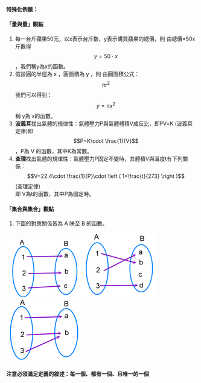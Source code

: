 #### 特殊化例題：

#### 「量與量」觀點

1. 每一台斤蘋果50元，以x表示台斤數，y表示購買蘋果的總價，則
   由總價=50x斤數得  $$y=50\cdot x$$  ，我們稱y為x的函數。
2. 假設圓的半徑為 x ，圓面積為 y ，則
   由圓面積公式：$$\pi r^{2}$$
   我們可以得到：$$y=\pi x^{2}$$   稱 y為 x的函數。
3. **波義耳**找出氣體的規律性：氣體壓力P與氣體體積V成反比，即PV=K    \(波義耳定律\)即  
   $$P=K\cdot \frac{1}{V}$$  ，P為 V 的函數，其中K為常數。
4. **查理**找出氣體的規律性：氣體壓力P固定不變時，其體積V與溫度t有下列關係：$$V=22.4\cdot \frac{1}{P}\cdot \left ( 1+\frac{t}{273} \right )$$\(查理定律\)  
   即 V為t的函數，其中P為固定時。

#### 「集合與集合」觀點

1. 下圖的對應關係皆為 A 映至 B 的函數。

![](/assets/func1.png)![](/assets/func2-1.png)![](/assets/func3-1.png)

#### 注意必須滿足定義的敘述：**每一個、都有一個、且唯一的一個**



